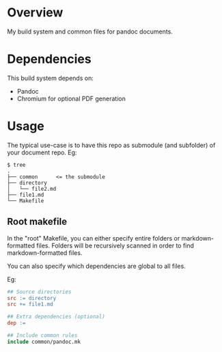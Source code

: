 # Overview

My build system and common files for pandoc documents.

# Dependencies

This build system depends on:
- Pandoc
- Chromium for optional PDF generation

# Usage

The typical use-case is to have this repo as submodule (and subfolder) of your
document repo. Eg:

```
$ tree
.
├── common      <= the submodule
├── directory
│   └── file2.md
├── file1.md
└── Makefile
```

## Root makefile

In the "root" Makefile, you can either specify entire folders or
markdown-formatted files.  Folders will be recursively scanned in order to find
markdown-formatted files.

You can also specify which dependencies are global to all files.

Eg:

```mk
## Source directories
src := directory
src += file1.md

## Extra dependencies (optional)
dep :=

## Include common rules
include common/pandoc.mk
```

